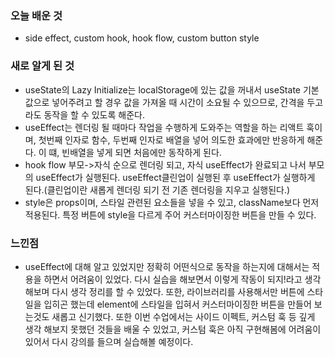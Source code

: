 ### 오늘 배운 것
- side effect, custom hook, hook flow, custom button style

### 새로 알게 된 것
- useState의 Lazy Initialize는 localStorage에 있는 값을 꺼내서 useState 기본값으로 넣어주려고 할 경우 값을 가져올 때 시간이 소요될 수 있으므로,
간격을 두고라도 동작을 할 수 있도록 해준다.
- useEffect는 렌더링 될 때마다 작업을 수행하게 도와주는 역할을 하는 리액트 훅이며, 첫번째 인자로 함수, 두번째 인자로 배열을 넣어 
의도한 효과에만 반응하게 해준다. 이 떄, 빈배열을 넣게 되면 처음에만 동작하게 된다.
- hook flow 부모->자식 순으로 렌더링 되고, 자식 useEffect가 완료되고 나서 부모의 useEffect가 실행된다. useEffect클린업이 실행된 후
useEffect가 실행하게 된다.(클린업이란 새롭게 렌더링 되기 전 기존 렌더링을 지우고 실행된다.)
- style은 props이며, 스타일 관련된 요소들을 넣을 수 있고, className보다 먼저 적용된다. 특정 버튼에 style을 다르게 주어 커스터마이징한
버튼을 만들 수 있다.

### 느낀점
- useEffect에 대해 알고 있었지만 정확히 어떤식으로 동작을 하는지에 대해서는 적용을 하면서 어려움이 있었다.
다시 실습을 해보면서 이렇게 작동이 되지!라고 생각해보며 다시 생각 정리를 할 수 있었다. 또한, 라이브러리를 사용해서만 버튼에 스타일을 입히곤 했는데
element에 스타일을 입혀서 커스터마이징한 버튼을 만들어 보는것도 새롭고 신기했다.
또한 이번 수업에서는 사이드 이펙트, 커스텀 훅 등 깊게 생각 해보지 못했던 것들을 배울 수 있었고, 커스텀 훅은 아직 구현해봄에 어려움이 있어서 다시 강의를 들으며
실습해볼 예정이다.
